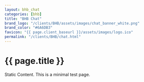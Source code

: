 ```yaml
---
layout: bhb_chat
categories: [bhb]
title: "BHB Chat"
brand_logo: "/clients/BHB/assets/images/chat_banner_white.png"
brand_color: "#6A6DB3"
favicon: "{{ page.client_baseurl }}/assets/images/logo.ico"
permalink: "/clients/BHB/chat.html"
---
```

<!DOCTYPE html>
<html>
<head>
  <meta charset="UTF-8">
  <title>{{ page.title }}</title>
</head>
<body>

  <!-- Page content -->
  <h1>{{ page.title }}</h1>
  <p>Static Content. This is a minimal test page.</p>

  <!-- Simple script -->
  <script>
    console.log('Test script is running');
    alert('JavaScript is working');
  </script>

</body>
</html>